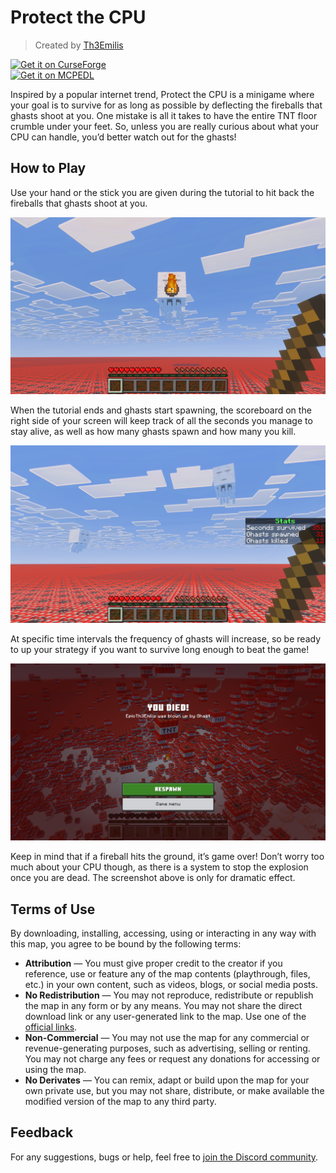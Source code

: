 # Protect the CPU

> Created by [Th3Emilis](https://github.com/th3emilis)

<a href="https://curseforge.com/minecraft-bedrock/maps/protect-the-cpu/download"><img src="https://github.com/user-attachments/assets/c7a0cfb3-24bc-4363-a757-903e2d80ca42" height="56" alt="Get it on CurseForge"></a>  
<a href="https://mcpedl.com/protect-the-cpu/#downloads"><img src="https://github.com/user-attachments/assets/8d2314e9-8706-40e5-aabc-53adc1abe75f" height="56" alt="Get it on MCPEDL"></a>

Inspired by a popular internet trend, Protect the CPU is a minigame where your goal is to survive for as long as possible by deflecting the fireballs that ghasts shoot at you. One mistake is all it takes to have the entire TNT floor crumble under your feet. So, unless you are really curious about what your CPU can handle, you’d better watch out for the ghasts!

## How to Play

Use your hand or the stick you are given during the tutorial to hit back the fireballs that ghasts shoot at you.

![Screenshot of a ghast shooting a fireball at the player, who is holding a stick. The terrain is entirely made of TNT blocks.](assets/screenshot_0.png)

When the tutorial ends and ghasts start spawning, the scoreboard on the right side of your screen will keep track of all the seconds you manage to stay alive, as well as how many ghasts spawn and how many you kill.

![Screenshot of the “Stats” scoreboard that counts how many seconds the player is alive for, how many ghasts spawn, and how many the player kills.](assets/screenshot_1.png)

At specific time intervals the frequency of ghasts will increase, so be ready to up your strategy if you want to survive long enough to beat the game!

![Screenshot of the death screen after the player failed to deflect the ghast’s fireball. In the background, a massive explosion caused by TNT blocks is visible.](assets/screenshot_2.png)

Keep in mind that if a fireball hits the ground, it’s game over! Don’t worry too much about your CPU though, as there is a system to stop the explosion once you are dead. The screenshot above is only for dramatic effect.

## Terms of Use

By downloading, installing, accessing, using or interacting in any way with this map, you agree to be bound by the following terms:
- **Attribution** — You must give proper credit to the creator if you reference, use or feature any of the map contents (playthrough, files, etc.) in your own content, such as videos, blogs, or social media posts.
- **No Redistribution** — You may not reproduce, redistribute or republish the map in any form or by any means. You may not share the direct download link or any user-generated link to the map. Use one of the [official links](https://github.com/th3emilis/protect-the-cpu/blob/main/OFFICIAL_LINKS.md).
- **Non-Commercial** — You may not use the map for any commercial or revenue-generating purposes, such as advertising, selling or renting. You may not charge any fees or request any donations for accessing or using the map.
- **No Derivates** — You can remix, adapt or build upon the map for your own private use, but you may not share, distribute, or make available the modified version of the map to any third party.

## Feedback

For any suggestions, bugs or help, feel free to [join the Discord community](https://discord.gg/skqthyTkBQ).
